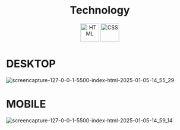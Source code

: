 

<h1 align="center">Technology</h1>
<div align="center">
  <img src="https://cdn.jsdelivr.net/gh/devicons/devicon/icons/html5/html5-original.svg" alt="HTML" width="50" height="50"/>
  <img src="https://cdn.jsdelivr.net/gh/devicons/devicon/icons/css3/css3-original.svg" alt="CSS" width="50" height="50"/>
</div>





# DESKTOP


![screencapture-127-0-0-1-5500-index-html-2025-01-05-14_55_29](https://github.com/user-attachments/assets/736d5d64-3872-4369-81ae-f1c4900b5308)

# MOBILE

![screencapture-127-0-0-1-5500-index-html-2025-01-05-14_59_14](https://github.com/user-attachments/assets/5ba4ec39-4228-471b-8755-a425f55b6a4b)






